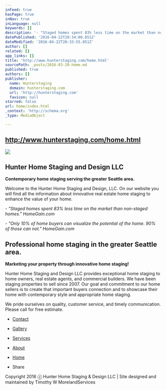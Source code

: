 ```yaml
---
inFeed: true
hasPage: true
inNav: true
inLanguage: null
keywords: []
description: '- "Staged homes spent 83% less time on the market than non-staged homes." HomeGain.com'
datePublished: '2016-04-22T20:34:00.851Z'
dateModified: '2016-04-22T20:33:55.851Z'
author: []
related: []
app_links: []
title: 'http://www.hunterstaging.com/home.html'
sourcePath: _posts/2016-03-20-home.md
published: true
authors: []
publisher:
  name: Hunterstaging
  domain: hunterstaging.com
  url: 'http://hunterstaging.com'
  favicon: null
starred: false
url: home/index.html
_context: 'http://schema.org'
_type: MediaObject

---
```

## http://www.hunterstaging.com/home.html
![](https://the-grid-user-content.s3-us-west-2.amazonaws.com/406a13e5-fe7a-4776-a20c-82fafa00ec44.jpg)

## Hunter Home Staging and Design LLC

**Contemporary home staging serving the greater Seattle area.**

Welcome to the Hunter Home Staging and Design, LLC. On our website you will find all the information about innovative real estate home staging to enhance the value of your home.

_- "Staged homes spent 83% less time on the market than non-staged homes." HomeGain.com_

_- "Only 10% of home buyers can visualize the potential of the home. 90% of those can not." HomeGain.com_

## Professional home staging in the greater Seattle area.

**Marketing your property through innovative home staging!**

Hunter Home Staging and Design LLC provides exceptional home staging to home owners, real estate agents, and commercial builders. We have been staging properties to sell since 2007\. Our goal and commitment to our home sellers is to create that important buyers connection and to showcase their home with contemporary style and appropriate home staging.

We pride ourselves on quality, customer service, and timely communication. Please call for free estimate. 

* [Contact][0]

* [Gallery][1]

* [Services][2]

* [About][3]

* [Home][4]

* Share

Copyright 2016 ⓒ Hunter Home Staging & Design LLC | Site designed and maintained by Timothy W MorelandServices

[0]: https://thegrid.ai/hunterhomestaging/contact/
[1]: https://thegrid.ai/hunterhomestaging/gallery/
[2]: https://thegrid.ai/hunterhomestaging/services/
[3]: https://thegrid.ai/hunterhomestaging/about/
[4]: https://thegrid.ai/hunterhomestaging/home/